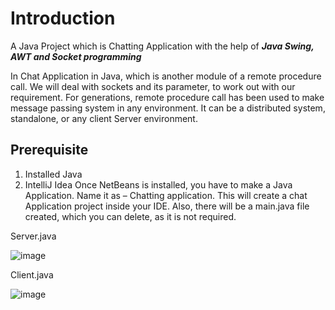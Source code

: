 # **Introduction**
 
A Java Project which is Chatting Application with the help of _**Java Swing, AWT and Socket programming**_

In Chat Application in Java, which is another module of a remote procedure call.  We will deal with sockets and its parameter, to work out with our requirement.  For generations, remote procedure call has been used to make message passing system in any environment.  It can be a distributed system, standalone, or any client Server environment.

## Prerequisite
1.	Installed Java
2.	IntelliJ Idea
Once NetBeans is installed, you have to make a Java Application.  Name it as – Chatting application.  This will create a chat Application project inside your IDE.  Also, there will be a main.java file created, which you can delete, as it is not required. 

Server.java

![image](https://user-images.githubusercontent.com/109457082/205511339-1122d8f6-7a41-4845-8cee-fadec50c5bbd.png)


Client.java
 
![image](https://user-images.githubusercontent.com/109457082/205511345-b3849a80-7940-47b1-9c36-6a7ab3275fef.png)


